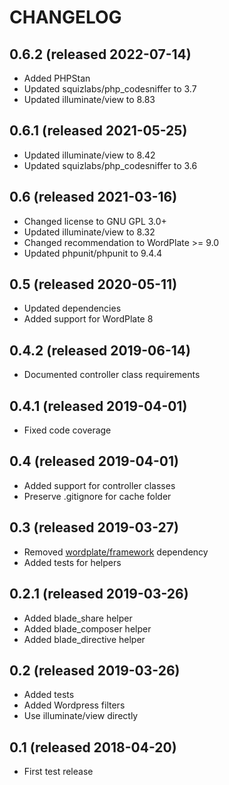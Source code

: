 # CHANGELOG

## 0.6.2 (released 2022-07-14)

- Added PHPStan
- Updated squizlabs/php_codesniffer to 3.7
- Updated illuminate/view to 8.83

## 0.6.1 (released 2021-05-25)

- Updated illuminate/view to 8.42
- Updated squizlabs/php_codesniffer to 3.6

## 0.6 (released 2021-03-16)

- Changed license to GNU GPL 3.0+
- Updated illuminate/view to 8.32
- Changed recommendation to WordPlate >= 9.0
- Updated phpunit/phpunit to 9.4.4

## 0.5 (released 2020-05-11)

- Updated dependencies
- Added support for WordPlate 8

## 0.4.2 (released 2019-06-14)

- Documented controller class requirements

## 0.4.1 (released 2019-04-01)

- Fixed code coverage

## 0.4 (released 2019-04-01)

- Added support for controller classes
- Preserve .gitignore for cache folder

## 0.3 (released 2019-03-27)

- Removed [wordplate/framework](https://github.com/wordplate/framework) dependency
- Added tests for helpers

## 0.2.1 (released 2019-03-26)

- Added blade_share helper
- Added blade_composer helper
- Added blade_directive helper

## 0.2 (released 2019-03-26)

- Added tests
- Added Wordpress filters
- Use illuminate/view directly

## 0.1 (released 2018-04-20)

- First test release
